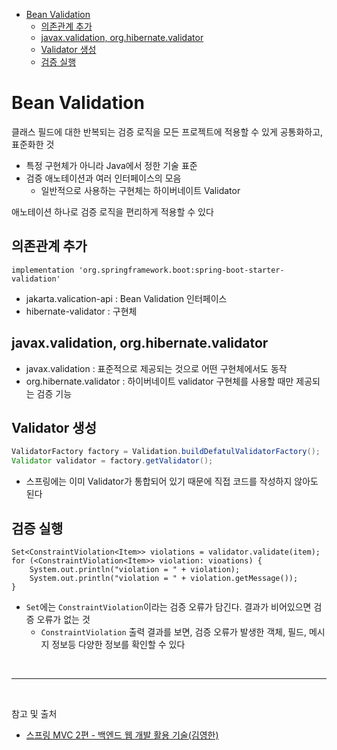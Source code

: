 - [Bean Validation](#bean-validation)
  - [의존관계 추가](#의존관계-추가)
  - [javax.validation, org.hibernate.validator](#javaxvalidation-orghibernatevalidator)
  - [Validator 생성](#validator-생성)
  - [검증 실행](#검증-실행)

# Bean Validation

클래스 필드에 대한 반복되는 검증 로직을 모든 프로젝트에 적용할 수 있게 공통화하고, 표준화한 것

- 특정 구현체가 아니라 Java에서 정한 기술 표준
- 검증 애노테이션과 여러 인터페이스의 모음
    - 일반적으로 사용하는 구현체는 하이버네이트 Validator

애노테이션 하나로 검증 로직을 편리하게 적용할 수 있다

## 의존관계 추가

```
implementation 'org.springframework.boot:spring-boot-starter-validation'
```

- jakarta.valication-api : Bean Validation 인터페이스
- hibernate-validator : 구현체

## javax.validation, org.hibernate.validator

- javax.validation : 표준적으로 제공되는 것으로 어떤 구현체에서도 동작
- org.hibernate.validator : 하이버네이트 validator 구현체를 사용할 때만 제공되는 검증 기능

## Validator 생성

```java
ValidatorFactory factory = Validation.buildDefatulValidatorFactory();
Validator validator = factory.getValidator();
```

- 스프링에는 이미 Validator가 통합되어 있기 때문에 직접 코드를 작성하지 않아도 된다

## 검증 실행

```
Set<ConstraintViolation<Item>> violations = validator.validate(item);
for (<ConstraintViolation<Item>> violation: vioations) {
	System.out.println("violation = " + violation);
	System.out.println("violation = " + violation.getMessage());
}
```

- `Set`에는 `ConstraintViolation`이라는 검증 오류가 담긴다. 결과가 비어있으면 검증 오류가 없는 것
    - `ConstraintViolation` 출력 결과를 보면, 검증 오류가 발생한 객체, 필드, 메시지 정보등 다양한 정보를 확인할 수 있다

<br/>

---

<br/>

참고 및 출처
- [스프링 MVC 2편 - 백엔드 웹 개발 활용 기술(김영한)](https://www.inflearn.com/course/%EC%8A%A4%ED%94%84%EB%A7%81-mvc-2/dashboard)